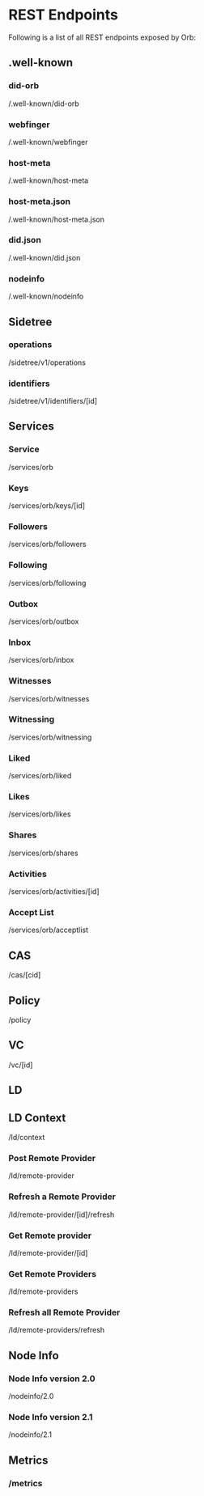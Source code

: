 # REST Endpoints

Following is a list of all REST endpoints exposed by Orb:

## .well-known

### did-orb

/.well-known/did-orb

### webfinger

/.well-known/webfinger

### host-meta

/.well-known/host-meta

### host-meta.json

/.well-known/host-meta.json

### did.json

/.well-known/did.json

### nodeinfo

/.well-known/nodeinfo

## Sidetree

### operations

/sidetree/v1/operations

### identifiers

/sidetree/v1/identifiers/[id]

## Services

### Service

/services/orb

### Keys

/services/orb/keys/[id]

### Followers

/services/orb/followers

### Following

/services/orb/following

### Outbox

/services/orb/outbox

### Inbox

/services/orb/inbox

### Witnesses

/services/orb/witnesses

### Witnessing

/services/orb/witnessing

### Liked

/services/orb/liked

### Likes

/services/orb/likes

### Shares

/services/orb/shares

### Activities

/services/orb/activities/[id]

### Accept List

/services/orb/acceptlist

## CAS

/cas/[cid]

## Policy

/policy

## VC

/vc/[id]

## LD

## LD Context

/ld/context

### Post Remote Provider

/ld/remote-provider

### Refresh a Remote Provider

/ld/remote-provider/[id]/refresh

### Get Remote provider

/ld/remote-provider/[id]

### Get Remote Providers

/ld/remote-providers

### Refresh all Remote Provider

/ld/remote-providers/refresh

## Node Info

### Node Info version 2.0

/nodeinfo/2.0

### Node Info version 2.1

/nodeinfo/2.1

## Metrics

### /metrics
